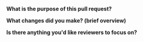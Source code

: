 **What is the purpose of this pull request?**

**What changes did you make? (brief overview)**

**Is there anything you'd like reviewers to focus on?**
